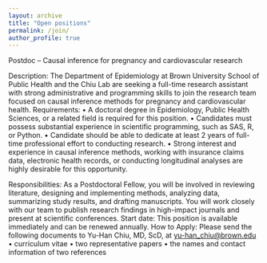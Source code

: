 ```yaml
---
layout: archive
title: "Open positions"
permalink: /join/
author_profile: true
--- 
```


Postdoc – Causal inference for pregnancy and cardiovascular research

Description: The Department of Epidemiology at Brown University School of Public Health and the Chiu Lab are seeking a full-time research assistant with strong administrative and programming skills to join the research team focused on causal inference methods for pregnancy and cardiovascular health. 
Requirements: 
•	A doctoral degree in Epidemiology, Public Health Sciences, or a related field is required for this position.
•	Candidates must possess substantial experience in scientific programming, such as SAS, R, or Python. 
•	Candidate should be able to dedicate at least 2 years of full-time professional effort to conducting research.
•	Strong interest and experience in causal inference methods, working with insurance claims data, electronic health records, or conducting longitudinal analyses are highly desirable for this opportunity.


Responsibilities: As a Postdoctoral Fellow, you will be involved in reviewing literature, designing and implementing methods, analyzing data, summarizing study results, and drafting manuscripts. You will work closely with our team to publish research findings in high-impact journals and present at scientific conferences.
Start date: This position is available immediately and can be renewed annually.
How to Apply: Please send the following documents to Yu-Han Chiu, MD, ScD, at yu-han_chiu@brown.edu
•	curriculum vitae
•	two representative papers
•	the names and contact information of two references 




  
